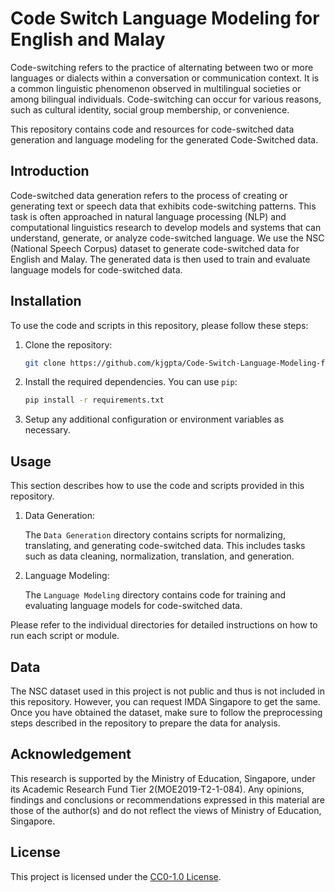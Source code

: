 # Code Switch Language Modeling for English and Malay
Code-switching refers to the practice of alternating between two or more languages or dialects within a conversation or communication context. It is a common linguistic phenomenon observed in multilingual societies or among bilingual individuals. Code-switching can occur for various reasons, such as cultural identity, social group membership, or convenience.

This repository contains code and resources for code-switched data generation and language modeling for the generated Code-Switched data. 

## Introduction

Code-switched data generation refers to the process of creating or generating text or speech data that exhibits code-switching patterns. This task is often approached in natural language processing (NLP) and computational linguistics research to develop models and systems that can understand, generate, or analyze code-switched language. We use the NSC (National Speech Corpus) dataset to generate code-switched data for English and Malay. The generated data is then used to train and evaluate language models for code-switched data.

## Installation

To use the code and scripts in this repository, please follow these steps:

1. Clone the repository:

   ```bash
   git clone https://github.com/kjgpta/Code-Switch-Language-Modeling-for-English-and-Malay.git
   ```

2. Install the required dependencies. You can use `pip`:

   ```bash
   pip install -r requirements.txt
   ```

3. Setup any additional configuration or environment variables as necessary.

## Usage

This section describes how to use the code and scripts provided in this repository.

1. Data Generation:

   The `Data Generation` directory contains scripts for normalizing, translating, and generating code-switched data. This includes tasks such as data cleaning, normalization, translation, and generation.

2. Language Modeling:

   The `Language Modeling` directory contains code for training and evaluating language models for code-switched data.

Please refer to the individual directories for detailed instructions on how to run each script or module.

## Data

The NSC dataset used in this project is not public and thus is not included in this repository. However, you can request IMDA Singapore to get the same. Once you have obtained the dataset, make sure to follow the preprocessing steps described in the repository to prepare the data for analysis.

## Acknowledgement
This research is supported by the Ministry of Education, Singapore, under its Academic Research Fund Tier 2(MOE2019-T2-1-084). Any opinions, findings and conclusions or recommendations expressed in this material are those of the author(s) and do not reflect the views of Ministry of Education, Singapore.


## License

This project is licensed under the [CC0-1.0 License](LICENSE).